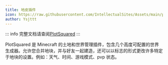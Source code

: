 ```yaml
---
title: 地皮插件
icon: https://raw.githubusercontent.com/IntellectualSites/Assets/main/plugins/PlotSquared/PlotSquared.svg
author: Ysjttt
---
```




::: info 完整文档请查阅[PlotSquared](https://intellectualsites.gitbook.io/plotsquared)
:::

PlotSquared 是 Minecraft 的土地和世界管理插件，包含几个高度可配置的世界生成器。允许您合并地块，并与好友一起建造，还可以以标志的形式更改许多特定于地块的设置。例如：天气、时间、游戏模式、pvp 状态。



